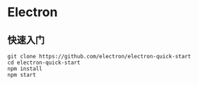 # Electron

## 快速入门

```shell
git clone https://github.com/electron/electron-quick-start
cd electron-quick-start
npm install
npm start
```

